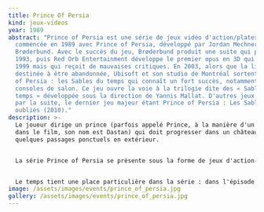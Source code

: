 ```yaml
---
title: Prince Of Persia
kind: jeux-videos
year: 1989
abstract: "Prince of Persia est une série de jeux vidéo d'action/plates-formes
  commencée en 1989 avec Prince of Persia, développé par Jordan Mechner pour
  Brøderbund. Avec le succès du jeu, Brøderbund produit une suite qui parait en
  1993, puis Red Orb Entertainment développe le premier opus en 3D qui sort en
  1999 mais qui reçoit de mauvaises critiques. En 2003, alors que la licence est
  destinée à être abandonnée, Ubisoft et son studio de Montréal sortent Prince
  of Persia : les Sables du temps qui connaît un fort succès, notamment sur
  consoles de salon. Ce jeu ouvre la voie à la trilogie dite des « Sables du
  temps » développée sous la direction de Yannis Mallat. D'autres jeux suivront
  par la suite, le dernier jeu majeur étant Prince of Persia : Les Sables
  oubliés (2010)."
description: >-
  Le joueur dirige un prince (parfois appelé Prince, à la manière d'un nom, mais
  dans le film, son nom est Dastan) qui doit progresser dans un château avec
  quelques passages ponctuels en extérieur.


  La série Prince of Persia se présente sous la forme de jeux d'action-aventure mêlés à de la plate-forme. Typiquement, le Prince arrive dans une partie du château, et doit se défaire des ennemis, trouver la sortie, éviter les pièges (précipices et pals), résoudre les énigmes (il s'agit généralement de mécanismes à activer) et atteindre la sortie en utilisant sa panoplie de mouvements (principalement des sauts et des déplacements en suspension). D'une manière générale, le gameplay de la série sera tantôt plus orienté action (l'Âme du guerrier), tantôt basé sur la plate-forme (Prince of Persia, les Sables du Temps).


  Le temps tient une place particulière dans la série : dans l'épisode original, le joueur doit sauver la princesse en moins d'une heure ; dans la trilogie Les Sables du Temps, ceux-ci occupent une place centrale dans le scénario et dans le gameplay, ils permettent au joueur de revenir quelques secondes dans le passé, permettant par exemple de retenter un saut raté ayant été fatal au prince. Ce système de retour dans le temps n'est pas repris dans le nouvel épisode sorti fin 2008.
image: /assets/images/events/prince_of_persia.jpg
gallery: /assets/images/events/prince_of_persia.jpg
---
```

